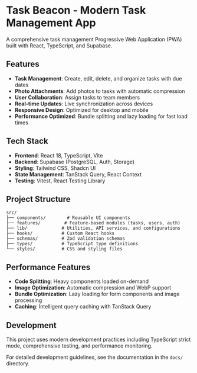 # Task Beacon - Modern Task Management App

A comprehensive task management Progressive Web Application (PWA) built with React, TypeScript, and
Supabase.

## Features

- **Task Management**: Create, edit, delete, and organize tasks with due dates
- **Photo Attachments**: Add photos to tasks with automatic compression
- **User Collaboration**: Assign tasks to team members
- **Real-time Updates**: Live synchronization across devices
- **Responsive Design**: Optimized for desktop and mobile
- **Performance Optimized**: Bundle splitting and lazy loading for fast load times

## Tech Stack

- **Frontend**: React 18, TypeScript, Vite
- **Backend**: Supabase (PostgreSQL, Auth, Storage)
- **Styling**: Tailwind CSS, Shadcn UI
- **State Management**: TanStack Query, React Context
- **Testing**: Vitest, React Testing Library

## Project Structure

```
src/
├── components/        # Reusable UI components
├── features/         # Feature-based modules (tasks, users, auth)
├── lib/             # Utilities, API services, and configurations
├── hooks/           # Custom React hooks
├── schemas/         # Zod validation schemas
├── types/           # TypeScript type definitions
└── styles/          # CSS and styling files
```

## Performance Features

- **Code Splitting**: Heavy components loaded on-demand
- **Image Optimization**: Automatic compression and WebP support
- **Bundle Optimization**: Lazy loading for form components and image processing
- **Caching**: Intelligent query caching with TanStack Query

## Development

This project uses modern development practices including TypeScript strict mode, comprehensive
testing, and performance monitoring.

For detailed development guidelines, see the documentation in the `docs/` directory.
